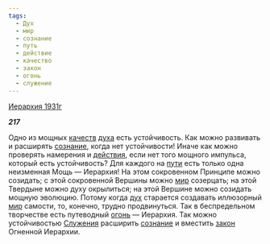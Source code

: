 ```yaml
---
tags:
  - Дух
  - мир
  - сознание
  - путь
  - действие
  - качество
  - закон
  - огонь
  - служение
---
```

[Иерархия 1931г](https://127.0.0.1:4002/agni/1931)

___217___

Одно из мощных [качеств](../../../tags/#качество) [духа](../../../tags/#Дух) есть устойчивость. Как можно развивать и расширять [сознание](../../../tags/#сознание), когда нет устойчивости! Иначе как можно проверять намерения и [действия](../../../tags/#действие), если нет того мощного импульса, который есть устойчивость? Для каждого на [пути](../../../tags/#путь) есть только одна неизменная Мощь — Иерархия! На этом сокровенном Принципе можно созидать; с этой сокровенной Вершины можно [мир](../../../tags/#мир) созерцать; на этой Твердыне можно духу окрылиться; на этой Вершине можно созидать мощную эволюцию. Потому когда [дух](../../../tags/#Дух) старается создавать иллюзорный [мир](../../../tags/#мир) самости, то, конечно, трудно продвинуться. Так в беспредельном творчестве есть путеводный [огонь](../../../tags/#огонь) — Иерархия. Так можно устойчивостью [Служения](../../../tags/#служение) расширить [сознание](../../../tags/#сознание) и вместить [закон](../../../tags/#закон) Огненной Иерархии.   

